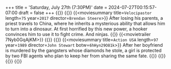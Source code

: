 +++
title = 'Saturday, July 27th (7:30PM)'
date = 2024-07-27T00:15:57-07:00
draft = false
+++
{{<movienight>}}
{{<movie>}}
{{<moviesummary title=`Velocipastor` length=`75` year=`2017` director=`Brendan Steere`>}}
After losing his parents, a priest travels to China, where he inherits a mysterious ability that allows him to turn into a dinosaur. At first horrified by this new power, a hooker convinces him to use it to fight crime. And ninjas.
{{</moviesummary>}}
{{<movietrailer 7Nyb0GqAjKM>}}
{{</movie>}}
{{<movie>}}
{{<moviesummary title=`Action USA` length=`97` year=`1989` director=`John Stewart` botw=`6hHyn29O81k`>}}
After her boyfriend is murdered by the gangsters whose diamonds he stole, a girl is protected by two FBI agents who plan to keep her from sharing the same fate.
{{</moviesummary>}}
{{<movietrailer STWn5SuTovU>}}
{{</movie>}}
{{</movienight>}}